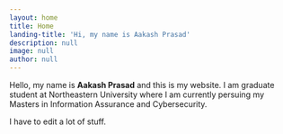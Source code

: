 ```yaml
---
layout: home
title: Home
landing-title: 'Hi, my name is Aakash Prasad'
description: null
image: null
author: null
---
```


Hello, my name is <b>Aakash Prasad</b> and this is my website. I am graduate student at Northeastern University where I am currently persuing my Masters in Information Assurance and Cybersecurity.

I have to edit a lot of stuff.
